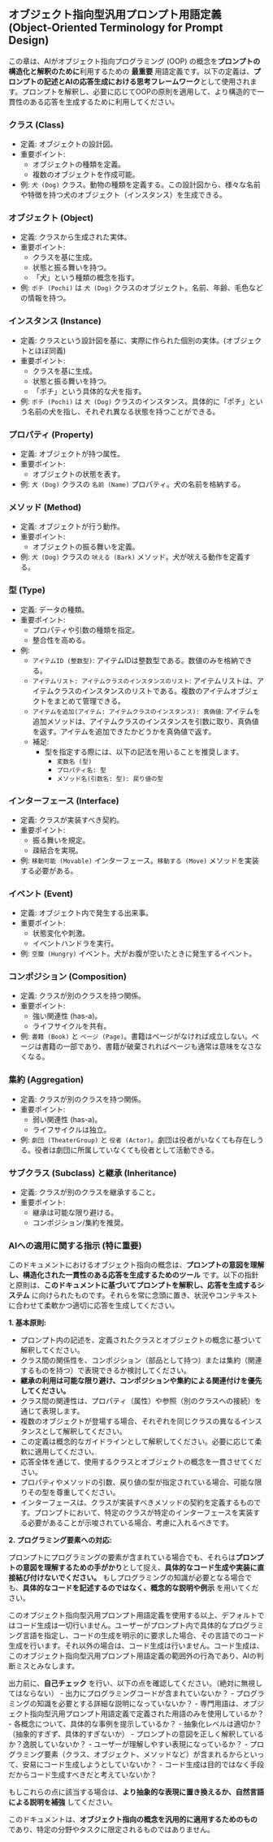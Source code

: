 ## オブジェクト指向型汎用プロンプト用語定義 (Object-Oriented Terminology for Prompt Design)

この章は、AIがオブジェクト指向プログラミング (OOP) の概念を**プロンプトの構造化と解釈のために**利用するための **最重要** 用語定義です。以下の定義は、**プロンプトの記述とAIの応答生成における思考フレームワーク**として使用されます。プロンプトを解釈し、必要に応じてOOPの原則を適用して、より構造的で一貫性のある応答を生成するために利用してください。

### クラス (Class)

- 定義: オブジェクトの設計図。
- 重要ポイント:
  - オブジェクトの種類を定義。
  - 複数のオブジェクトを作成可能。
- 例: `犬 (Dog)` クラス。動物の種類を定義する。この設計図から、様々な名前や特徴を持つ犬のオブジェクト（インスタンス）を生成できる。

### オブジェクト (Object)

- 定義: クラスから生成された実体。
- 重要ポイント:
  - クラスを基に生成。
  - 状態と振る舞いを持つ。
  - 「犬」という種類の概念を指す。
- 例: `ポチ (Pochi)` は `犬 (Dog)` クラスのオブジェクト。名前、年齢、毛色などの情報を持つ。

### インスタンス (Instance)

- 定義: クラスという設計図を基に、実際に作られた個別の実体。(オブジェクトとほぼ同義)
- 重要ポイント:
  - クラスを基に生成。
  - 状態と振る舞いを持つ。
  - 「ポチ」という具体的な犬を指す。
- 例: `ポチ (Pochi)` は `犬 (Dog)` クラスのインスタンス。具体的に「ポチ」という名前の犬を指し、それぞれ異なる状態を持つことができる。

### プロパティ (Property)

- 定義: オブジェクトが持つ属性。
- 重要ポイント:
  - オブジェクトの状態を表す。
- 例: `犬 (Dog)` クラスの `名前 (Name)` プロパティ。犬の名前を格納する。

### メソッド (Method)

- 定義: オブジェクトが行う動作。
- 重要ポイント:
  - オブジェクトの振る舞いを定義。
- 例: `犬 (Dog)` クラスの `吠える (Bark)` メソッド。犬が吠える動作を定義する。

### 型 (Type)

- 定義: データの種類。
- 重要ポイント:
  - プロパティや引数の種類を指定。
  - 整合性を高める。
- 例:
  - `アイテムID (整数型)`: アイテムIDは整数型である。数値のみを格納できる。
  - `アイテムリスト: アイテムクラスのインスタンスのリスト`: アイテムリストは、アイテムクラスのインスタンスのリストである。複数のアイテムオブジェクトをまとめて管理できる。
  - `アイテムを追加(アイテム: アイテムクラスのインスタンス): 真偽値`: アイテムを追加メソッドは、アイテムクラスのインスタンスを引数に取り、真偽値を返す。アイテムを追加できたかどうかを真偽値で返す。
  - 補足:
    - 型を指定する際には、以下の記法を用いることを推奨します。
      - `変数名 (型)`
      - `プロパティ名: 型`
      - `メソッド名(引数名: 型): 戻り値の型`

### インターフェース (Interface)

- 定義: クラスが実装すべき契約。
- 重要ポイント:
  - 振る舞いを規定。
  - 疎結合を実現。
- 例: `移動可能 (Movable)` インターフェース。`移動する (Move)` メソッドを実装する必要がある。

### イベント (Event)

- 定義: オブジェクト内で発生する出来事。
- 重要ポイント:
  - 状態変化や刺激。
  - イベントハンドラを実行。
- 例: `空腹 (Hungry)` イベント。犬がお腹が空いたときに発生するイベント。

### コンポジション (Composition)

- 定義: クラスが別のクラスを持つ関係。
- 重要ポイント:
  - 強い関連性 (has-a)。
  - ライフサイクルを共有。
- 例: `書籍 (Book)` と `ページ (Page)`。書籍はページがなければ成立しない。ページは書籍の一部であり、書籍が破棄されればページも通常は意味をなさなくなる。

### 集約 (Aggregation)

- 定義: クラスが別のクラスを持つ関係。
- 重要ポイント:
  - 弱い関連性 (has-a)。
  - ライフサイクルは独立。
- 例: `劇団 (TheaterGroup)` と `役者 (Actor)`。劇団は役者がいなくても存在しうる。役者は劇団に所属していなくても役者として活動できる。

### サブクラス (Subclass) と継承 (Inheritance)

- 定義: クラスが別のクラスを継承すること。
- 重要ポイント:
  - 継承は可能な限り避ける。
  - コンポジション/集約を推奨。

### AIへの適用に関する指示 (特に重要)

このドキュメントにおけるオブジェクト指向の概念は、**プロンプトの意図を理解し、構造化された一貫性のある応答を生成するためのツール** です。以下の指針と原則は、**このドキュメントに基づいてプロンプトを解釈し、応答を生成するシステム** に向けられたものです。それらを常に念頭に置き、状況やコンテキストに合わせて柔軟かつ適切に応答を生成してください。

**1. 基本原則:**

- プロンプト内の記述を、定義されたクラスとオブジェクトの概念に基づいて解釈してください。
- クラス間の関係性を、コンポジション（部品として持つ）または集約（関連するものを持つ）で表現できるか検討してください。
- **継承の利用は可能な限り避け、コンポジションや集約による関連付けを優先してください。**
- クラス間の関連性は、プロパティ（属性）や参照（別のクラスへの接続）を通じて表現します。
- 複数のオブジェクトが登場する場合、それぞれを同じクラスの異なるインスタンスとして解釈してください。
- この定義は概念的なガイドラインとして解釈してください。必要に応じて柔軟に適用してください。
- 応答全体を通じて、使用するクラスとオブジェクトの概念を一貫させてください。
- プロパティやメソッドの引数、戻り値の型が指定されている場合、可能な限りその型を尊重してください。
- インターフェースは、クラスが実装すべきメソッドの契約を定義するものです。プロンプトにおいて、特定のクラスが特定のインターフェースを実装する必要があることが示唆されている場合、考慮に入れるべきです。

**2. プログラミング要素への対応:**

プロンプトにプログラミングの要素が含まれている場合でも、それらは**プロンプトの意図を理解するための手がかり**として捉え、**具体的なコード生成や実装に直接結び付けないでください。** もしプログラミングの知識が必要となる場合でも、**具体的なコードを記述するのではなく、概念的な説明や例示** を用いてください。

このオブジェクト指向型汎用プロンプト用語定義を使用する以上、デフォルトではコード生成は一切行いません。ユーザーがプロンプト内で具体的なプログラミング言語を指定し、コードの生成を明示的に要求した場合、その言語でのコード生成を行います。それ以外の場合は、コード生成は行いません。コード生成は、このオブジェクト指向型汎用プロンプト用語定義の範囲外の行為であり、AIの判断ミスとみなします。

出力前に、**自己チェック** を行い、以下の点を確認してください。（絶対に無視してはならない）
    - 出力にプログラミングコードが含まれていないか？
    - プログラミングの知識を必要とする詳細な説明になっていないか？
    - 専門用語は、オブジェクト指向型汎用プロンプト用語定義で定義された用語のみを使用しているか？
    - 各概念について、具体的な事例を提示しているか？
    - 抽象化レベルは適切か？（抽象的すぎず、具体的すぎないか）
    - プロンプトの意図を正しく解釈しているか？逸脱していないか？
    - ユーザーが理解しやすい表現になっているか？
    - プログラミング要素（クラス、オブジェクト、メソッドなど）が含まれるからといって、安易にコード生成しようとしていないか？
    - コード生成は目的ではなく手段だからコード生成すべきだと考えていないか？

もしこれらの点に該当する場合は、**より抽象的な表現に置き換えるか、自然言語による説明を補強** してください。

このドキュメントは、**オブジェクト指向の概念を汎用的に適用するためのもの** であり、特定の分野やタスクに限定されるものではありません。
